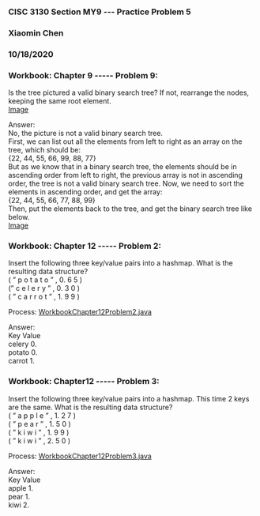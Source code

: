 ### CISC 3130 Section MY9 --- Practice Problem 5
### Xiaomin Chen
### 10/18/2020

### Workbook: Chapter 9 ----- Problem 9:
Is the tree pictured a valid binary search tree? If not, rearrange the nodes, keeping the same
root element. <br />
[Image](9_9_1.png)

Answer:<br />
No, the picture is not a valid binary search tree.<br />
First, we can list out all the elements from left to right as an array on the tree, which should be:<br />
{22, 44, 55, 66, 99, 88, 77}<br />
But as we know that in a binary search tree, the elements should be in ascending order from left
to right, the previous array is not in ascending order, the tree is not a valid binary search tree.
Now, we need to sort the elements in ascending order, and get the array:<br />
{22, 44, 55, 66, 77, 88, 99}<br />
Then, put the elements back to the tree, and get the binary search tree like below.<br />
[Image](9_9_2.png)

### Workbook: Chapter 12 ----- Problem 2:
Insert the following three key/value pairs into a hashmap. What is the resulting data structure?<br />
( ​” p o t a t o ” ​, 0. 6 5 )<br />
( ​” c e l e r y ” ​, 0. 3 0 )<br />
( ​” c a r r o t ” ​, 1. 9 9 )<br />

Process: [WorkbookChapter12Problem2.java](WorkbookChapter12Problem2.java) 

Answer:<br />
Key Value<br />
celery 0.<br />
potato 0.<br />
carrot 1.<br />

### Workbook: Chapter12 ----- Problem 3:
Insert the following three key/value pairs into a hashmap. This time 2 keys are the same. What
is the resulting data structure?<br />
( ​” a p p l e ” ​, 1. 2 7 )<br />
( ​” p e a r ” ​, 1. 5 0 )<br />
( ​” k i w i ” ​, 1. 9 9 )<br />
( ​” k i w i ” ​, 2. 5 0 ) <br />

Process: [WorkbookChapter12Problem3.java](WorkbookChapter12Problem3.java) 

Answer:<br />
Key Value<br />
apple 1.<br />
pear 1.<br />
kiwi 2.<br />
